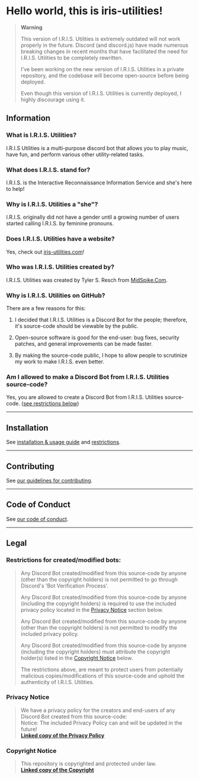 # Hello world, this is iris-utilities!

> **Warning**
> 
> This version of I.R.I.S. Utilities is extremely outdated will not work properly in the future. Discord (and discord.js) have made numerous breaking changes in recent months that have facilitated the need for I.R.I.S. Utilities to be completely rewritten.
> 
> I've been working on the new version of I.R.I.S. Utilities in a private repository, and the codebase will become open-source before being deployed.
> 
> Even though this version of I.R.I.S. Utilities is currently deployed, I highly discourage using it.

## Information

### What is I.R.I.S. Utilities?
I.R.I.S Utilities is a multi-purpose discord bot that allows you to play music, have fun, and perform various other utility-related tasks.

### What does I.R.I.S. stand for?
I.R.I.S. is the Interactive Reconnaissance Information Service and she's here to help!

### Why is I.R.I.S. Utilities a "she"?
I.R.I.S. originally did not have a gender until a growing number of users started calling I.R.I.S. by feminine pronouns.

### Does I.R.I.S. Utilities have a website?
Yes, check out [iris-utilities.com](https://iris-utilities.com/)!

### Who was I.R.I.S. Utilities created by?
I.R.I.S. Utilities was created by Tyler S. Resch from [MidSpike.Com](https://midspike.com/).

### Why is I.R.I.S. Utilities on GitHub?
There are a few reasons for this:

1) I decided that I.R.I.S. Utilities is a Discord Bot for the people; therefore, it's source-code should be viewable by the public.

2) Open-source software is good for the end-user: bug fixes, security patches, and general improvements can be made faster.

3) By making the source-code public, I hope to allow people to scrutinize my work to make I.R.I.S. even better.

### Am I allowed to make a Discord Bot from I.R.I.S. Utilities source-code?
Yes, you are allowed to create a Discord Bot from I.R.I.S. Utilities source-code. ([see restrictions below](#legal))

---

## Installation


See [installation & usage guide](INSTALLATION.md) and [restrictions](#legal).

---

## Contributing

See [our guidelines for contributing](CONTRIBUTING.md).

---

## Code of Conduct

See [our code of conduct](CODE_OF_CONDUCT.md).

---

## Legal

### Restrictions for created/modified bots:
> Any Discord Bot created/modified from this source-code by anyone (other than the copyright holders) is not permitted to go through Discord's 'Bot Verification Process'.
> 
> Any Discord Bot created/modified from this source-code by anyone (including the copyright holders) is required to use the included privacy policy located in the [Privacy Notice](#privacy-notice) section below.
> 
> Any Discord Bot created/modified from this source-code by anyone (other than the copyright holders) is not permitted to modify the included privacy policy.
> 
> Any Discord Bot created/modified from this source-code by anyone (including the copyright holders) must attribute the copyright holder(s) listed in the [Copyright Notice](#copyright-notice) below.
> 
> The restrictions above, are meant to protect users from potentially malicious copies/modifications of this source-code and uphold the authenticity of I.R.I.S. Utilities.

### Privacy Notice
> We have a privacy policy for the creators and end-users of any Discord Bot created from this source-code:  
> Notice: The included Privacy Policy can and will be updated in the future!  
> **[Linked copy of the Privacy Policy](PRIVACY.md)**

### Copyright Notice
> This repository is copyrighted and protected under law.  
> **[Linked copy of the Copyright](COPYRIGHT.md)**
